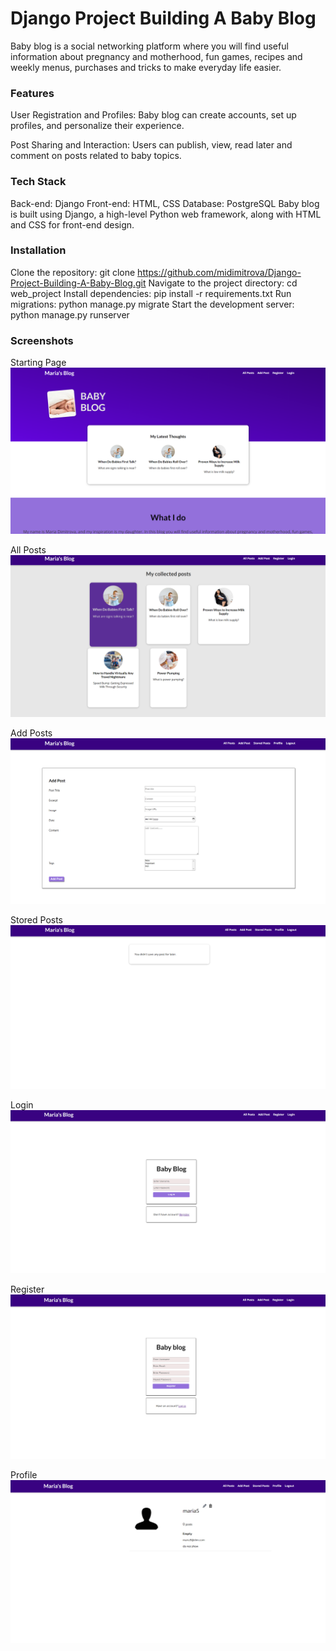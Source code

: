 # Django Project Building A Baby Blog

Baby blog is a social networking platform where you will find useful information about pregnancy and motherhood, fun games, recipes and weekly menus, purchases and tricks to make everyday life easier.


### Features
User Registration and Profiles: Baby blog can create accounts, set up profiles, and personalize their experience.

Post Sharing and Interaction: Users can publish, view, read later and comment on posts related to baby topics.

### Tech Stack
Back-end: Django
Front-end: HTML, CSS
Database: PostgreSQL
Baby blog is built using Django, a high-level Python web framework, along with HTML and CSS for front-end design.

### Installation
Clone the repository: git clone https://github.com/midimitrova/Django-Project-Building-A-Baby-Blog.git
Navigate to the project directory: cd web_project
Install dependencies: pip install -r requirements.txt
Run migrations: python manage.py migrate
Start the development server: python manage.py runserver

### Screenshots

Starting Page
![starting-page](screenshots/starting-page.png)

All Posts
![all-posts](screenshots/all-posts-page.png)

Add Posts
![add-posts](screenshots/add-post-page.png)

Stored Posts
![stored-posts](screenshots/stored-posts-for-later.png)

Login
![login](screenshots/login-page.png)

Register
![register](screenshots/register-page.png)

Profile
![profile](screenshots/profile-page.png)
